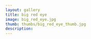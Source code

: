 ```yaml
---
layout: gallery
title: big red eye
image: big_red_eye.jpg
thumb: thumbs/big_red_eye_thumb.jpg
description:
---
```

    